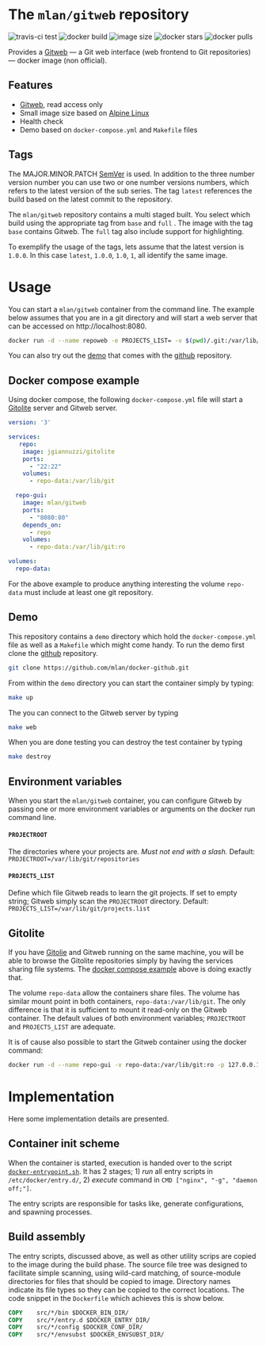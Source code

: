 # The `mlan/gitweb` repository

![travis-ci test](https://img.shields.io/travis/mlan/docker-gitweb.svg?label=build&style=flat-square&logo=travis)
![docker build](https://img.shields.io/docker/cloud/build/mlan/gitweb.svg?label=build&style=flat-square&logo=docker)
![image size](https://img.shields.io/docker/image-size/mlan/gitweb.svg?label=size&style=flat-square&logo=docker)
![docker stars](https://img.shields.io/docker/stars/mlan/gitweb.svg?label=stars&style=flat-square&logo=docker)
![docker pulls](https://img.shields.io/docker/pulls/mlan/gitweb.svg?label=pulls&style=flat-square&logo=docker)

Provides a [Gitweb](https://git-scm.com/docs/gitweb) — a Git web interface (web frontend to Git repositories) — docker image (non official).

## Features

- [Gitweb](https://git-scm.com/docs/gitweb), read access only
- Small image size based on [Alpine Linux](https://alpinelinux.org/)
- Health check
- Demo based on `docker-compose.yml` and `Makefile` files

## Tags

The MAJOR.MINOR.PATCH [SemVer](https://semver.org/)
is used. In addition to the three number version number you can use two or
one number versions numbers, which refers to the latest version of the sub series.
The tag `latest` references the build based on the latest commit to the repository.

The `mlan/gitweb` repository contains a multi staged built. You select which build using the appropriate tag from `base` and `full` . The image with the tag `base` contains Gitweb.
The `full` tag also include support for highlighting.

To exemplify the usage of the tags, lets assume that the latest version is `1.0.0`. In this case `latest`, `1.0.0`, `1.0`, `1`, all identify the same image.

# Usage

You can start a `mlan/gitweb` container from the command line. The example below assumes that you are in a git directory and will start a web server that can be accessed on http://localhost:8080.

```bash
docker run -d --name repoweb -e PROJECTS_LIST= -v $(pwd)/.git:/var/lib/git:ro -p 127.0.0.1:8080:80 mlan/gitweb
```

You can also try out the [demo](#demo) that comes with the [github](https://github.com/mlan/docker-gitweb) repository.

## Docker compose example

Using docker compose, the following `docker-compose.yml` file will start a [Gitolite](https://gitolite.com/gitolite/) server and Gitweb server.

```yaml
version: '3'

services:
   repo:
    image: jgiannuzzi/gitolite
    ports:
      - "22:22"
    volumes:
      - repo-data:/var/lib/git

  repo-gui:
    image: mlan/gitweb
    ports:
      - "8080:80"
    depends_on:
      - repo
    volumes:
      - repo-data:/var/lib/git:ro

volumes:
  repo-data:
```

For the above example to produce anything interesting the volume `repo-data` must include at least one git repository.

## Demo

This repository contains a `demo` directory which hold the `docker-compose.yml` file as well as a `Makefile` which might come handy. To run the demo first clone the [github](https://github.com/mlan/docker-asterisk) repository.

```bash
git clone https://github.com/mlan/docker-github.git
```

From within the `demo` directory you can start the container simply by typing:

```bash
make up
```

The you can connect to the Gitweb server by typing

```bash
make web
```

When you are done testing you can destroy the test container by typing

```bash
make destroy
```

## Environment variables

When you start the `mlan/gitweb` container, you can configure Gitweb by passing one or more environment variables or arguments on the docker run command line.

#### `PROJECTROOT`

The directories where your projects are. *Must not end with a slash.*
Default: `PROJECTROOT=/var/lib/git/repositories`

#### `PROJECTS_LIST`

Define which file Gitweb reads to learn the git projects. If set to empty string; Gitweb simply scan the `PROJECTROOT` directory.
Default: `PROJECTS_LIST=/var/lib/git/projects.list`

## Gitolite

If you have [Gitolie](https://gitolite.com/gitolite/) and Gitweb running on the same machine, you will be able to browse the Gitolite repositories simply by having the services sharing file systems. The [docker compose example](#docker-compose-example) above is doing exactly that.

The volume `repo-data` allow the containers share files. The volume has similar mount point in both containers, `repo-data:/var/lib/git`. The only difference is that it is sufficient to mount it read-only on the Gitweb container. The default values of both environment variables; `PROJECTROOT` and `PROJECTS_LIST` are adequate.

It is of cause also possible to start the Gitweb container using the docker command:

```bash
docker run -d --name repo-gui -v repo-data:/var/lib/git:ro -p 127.0.0.1:8080:80 mlan/gitweb
```

# Implementation

Here some implementation details are presented.

## Container init scheme

When the container is started, execution is handed over to the script [`docker-entrypoint.sh`](src/docker/bin/docker-entrypoint.sh). It has 2 stages; 1) *run* all entry scripts in `/etc/docker/entry.d/`, 2) *execute* command in `CMD ["nginx", "-g", "daemon off;"]`.

The entry scripts are responsible for tasks like, generate configurations, and spawning processes.

## Build assembly

The entry scripts, discussed above, as well as other utility scrips are copied to the image during the build phase. The source file tree was designed to facilitate simple scanning, using wild-card matching, of source-module directories for files that should be copied to image. Directory names indicate its file types so they can be copied to the correct locations. The code snippet in the `Dockerfile` which achieves this is show below.

```dockerfile
COPY	src/*/bin $DOCKER_BIN_DIR/
COPY	src/*/entry.d $DOCKER_ENTRY_DIR/
COPY	src/*/config $DOCKER_CONF_DIR/
COPY	src/*/envsubst $DOCKER_ENVSUBST_DIR/
```
